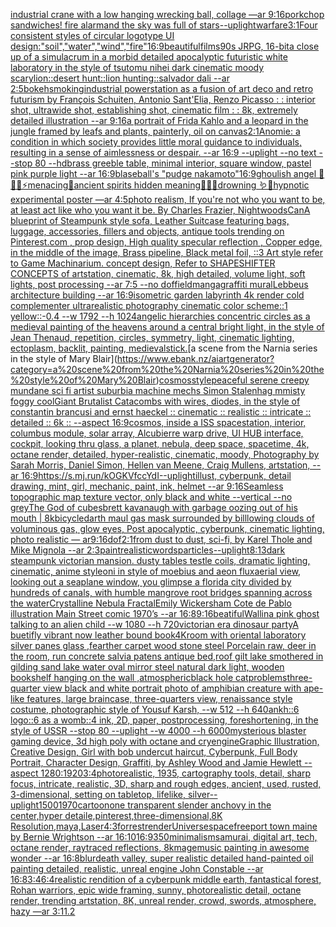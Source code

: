 [industrial crane with a low hanging wrecking ball, collage —ar 9:16](https://www.ebank.nz/aiartgenerator?category=industrial%20crane%20with%20a%20low%20hanging%20wrecking%20ball%2C%20collage%20%E2%80%94ar%209%3A16)[porkchop sandwiches! fire alarm](https://www.ebank.nz/aiartgenerator?category=porkchop%20sandwiches%21%20fire%20alarm)[and the sky was full of stars](https://www.ebank.nz/aiartgenerator?category=and%20the%20sky%20was%20full%20of%20stars)[--uplight](https://www.ebank.nz/aiartgenerator?category=--uplight)[warfare](https://www.ebank.nz/aiartgenerator?category=warfare)[3:1](https://www.ebank.nz/aiartgenerator?category=3%3A1)[Four consistent styles of circular logotype UI design:"soil","water","wind","fire"](https://www.ebank.nz/aiartgenerator?category=Four%20consistent%20styles%20of%20circular%20logotype%20UI%20design%3A%22soil%22%2C%22water%22%2C%22wind%22%2C%22fire%22)[16:9](https://www.ebank.nz/aiartgenerator?category=16%3A9)[beautiful](https://www.ebank.nz/aiartgenerator?category=beautiful)[films](https://www.ebank.nz/aiartgenerator?category=films)[90s JRPG, 16-bit](https://www.ebank.nz/aiartgenerator?category=90s%20JRPG%2C%2016-bit)[a close up of a simulacrum in a morbid detailed apocalyptic futuristic white laboratory in the style of tsutomu nihei dark cinematic moody scary](https://www.ebank.nz/aiartgenerator?category=a%20close%20up%20of%20a%20simulacrum%20in%20a%20morbid%20detailed%20apocalyptic%20futuristic%20white%20laboratory%20in%20the%20style%20of%20tsutomu%20nihei%20dark%20cinematic%20moody%20scary)[lion::desert hunt::lion hunting::salvador dali --ar 2:5](https://www.ebank.nz/aiartgenerator?category=lion%3A%3Adesert%20hunt%3A%3Alion%20hunting%3A%3Asalvador%20dali%20--ar%202%3A5)[bokeh](https://www.ebank.nz/aiartgenerator?category=bokeh)[smoking](https://www.ebank.nz/aiartgenerator?category=smoking)[industrial powerstation as a fusion of art deco and retro futurism by François Schuiten, Antonio Sant'Elia, Renzo Picasso : : interior shot, ultrawide shot, establishing shot, cinematic film : : 8k, extremely detailed illustration --ar 9:16](https://www.ebank.nz/aiartgenerator?category=industrial%20powerstation%20as%20a%20fusion%20of%20art%20deco%20and%20retro%20futurism%20by%20Fran%C3%A7ois%20Schuiten%2C%20Antonio%20Sant%27Elia%2C%20Renzo%20Picasso%20%3A%20%3A%20interior%20shot%2C%20ultrawide%20shot%2C%20establishing%20shot%2C%20cinematic%20film%20%3A%20%3A%208k%2C%20extremely%20detailed%20illustration%20--ar%209%3A16)[a portrait of Frida Kahlo and a leopard in the jungle framed by leafs and plants, painterly, oil on canvas](https://www.ebank.nz/aiartgenerator?category=a%20portrait%20of%20Frida%20Kahlo%20and%20a%20leopard%20in%20the%20jungle%20framed%20by%20leafs%20and%20plants%2C%20painterly%2C%20oil%20on%20canvas)[2:1](https://www.ebank.nz/aiartgenerator?category=2%3A1)[Anomie: a condition in which society provides little moral guidance to individuals, resulting in a sense of aimlessness or despair. --ar 16:9 --uplight --no text --stop 80 --hd](https://www.ebank.nz/aiartgenerator?category=Anomie%3A%20a%20condition%20in%20which%20society%20provides%20little%20moral%20guidance%20to%20individuals%2C%20resulting%20in%20a%20sense%20of%20aimlessness%20or%20despair.%20--ar%2016%3A9%20--uplight%20--no%20text%20--stop%2080%20--hd)[brass greeble table, minimal interior, square window, pastel pink purple light --ar 16:9](https://www.ebank.nz/aiartgenerator?category=brass%20greeble%20table%2C%20minimal%20interior%2C%20square%20window%2C%20pastel%20pink%20purple%20light%20--ar%2016%3A9)[blaseball's "pudge nakamoto"](https://www.ebank.nz/aiartgenerator?category=blaseball%27s%20%22pudge%20nakamoto%22)[16:9](https://www.ebank.nz/aiartgenerator?category=16%3A9)[ghoulish angel 🧊🍼✨⚡️menacing🌙ancient spirits hidden meaning🐚🍄🦚drowning 🪱🐍hypnotic experimental poster —ar 4:5](https://www.ebank.nz/aiartgenerator?category=ghoulish%20angel%20%F0%9F%A7%8A%F0%9F%8D%BC%E2%9C%A8%E2%9A%A1%EF%B8%8Fmenacing%F0%9F%8C%99ancient%20spirits%20hidden%20meaning%F0%9F%90%9A%F0%9F%8D%84%F0%9F%A6%9Adrowning%20%F0%9F%AA%B1%F0%9F%90%8Dhypnotic%20experimental%20poster%20%E2%80%94ar%204%3A5)[photo realism, If you're not who you want to be, at least act like who you want it be. By Charles Frazier, Nightwoods](https://www.ebank.nz/aiartgenerator?category=photo%20realism%2C%20If%20you%27re%20not%20who%20you%20want%20to%20be%2C%20at%20least%20act%20like%20who%20you%20want%20it%20be.%20By%20Charles%20Frazier%2C%20Nightwoods)[Can](https://www.ebank.nz/aiartgenerator?category=Can)[A blueprint of Steampunk style sofa,  Leather Suitcase featuring bags, luggage, accessories, fillers and objects,  antique tools trending on Pinterest.com  , prop design, High quality specular reflection , Copper  edge, in the middle of the image, Brass pipeline,  Black metal foil,  ::3  Art style refer to Game Machinarium.  concept design, Refer to SHAPESHIFTER CONCEPTS  of artstation, cinematic,  8k, high detailed,  volume light,  soft lights,  post processing    --ar 7:5   --no dof](https://www.ebank.nz/aiartgenerator?category=A%20blueprint%20of%20Steampunk%20style%20sofa%2C%20%20Leather%20Suitcase%20featuring%20bags%2C%20luggage%2C%20accessories%2C%20fillers%20and%20objects%2C%20%20antique%20tools%20trending%20on%20Pinterest.com%20%20%2C%20prop%20design%2C%20High%20quality%20specular%20reflection%20%2C%20Copper%20%20edge%2C%20in%20the%20middle%20of%20the%20image%2C%20Brass%20pipeline%2C%20%20Black%20metal%20foil%2C%20%20%3A%3A3%20%20Art%20style%20refer%20to%20Game%20Machinarium.%20%20concept%20design%2C%20Refer%20to%20SHAPESHIFTER%20CONCEPTS%20%20of%20artstation%2C%20cinematic%2C%20%208k%2C%20high%20detailed%2C%20%20volume%20light%2C%20%20soft%20lights%2C%20%20post%20processing%20%20%20%20--ar%207%3A5%20%20%20--no%20dof)[field](https://www.ebank.nz/aiartgenerator?category=field)[manga](https://www.ebank.nz/aiartgenerator?category=manga)[graffiti mural](https://www.ebank.nz/aiartgenerator?category=graffiti%20mural)[Lebbeus architecture building --ar 16:9](https://www.ebank.nz/aiartgenerator?category=Lebbeus%20architecture%20building%20--ar%2016%3A9)[isometric garden labyrinth 4k render cold complementer ultrarealistic photography cinematic color scheme::1 yellow::-0.4  --w 1792 --h 1024](https://www.ebank.nz/aiartgenerator?category=isometric%20garden%20labyrinth%204k%20render%20cold%20complementer%20ultrarealistic%20photography%20cinematic%20color%20scheme%3A%3A1%20yellow%3A%3A-0.4%20%20--w%201792%20--h%201024)[angelic hierarchies concentric circles as a medieval painting of the heavens around a central bright light, in the style of Jean Thenaud, repetition, circles, symmetry, light, cinematic lighting, ectoplasm, backlit, painting, medieval](https://www.ebank.nz/aiartgenerator?category=angelic%20hierarchies%20concentric%20circles%20as%20a%20medieval%20painting%20of%20the%20heavens%20around%20a%20central%20bright%20light%2C%20in%20the%20style%20of%20Jean%20Thenaud%2C%20repetition%2C%20circles%2C%20symmetry%2C%20light%2C%20cinematic%20lighting%2C%20ectoplasm%2C%20backlit%2C%20painting%2C%20medieval)[stick.](https://www.ebank.nz/aiartgenerator?category=stick.)[a scene from the Narnia series in the style of Mary Blair](https://www.ebank.nz/aiartgenerator?category=a%20scene%20from%20the%20Narnia%20series%20in%20the%20style%20of%20Mary%20Blair)[cosmos](https://www.ebank.nz/aiartgenerator?category=cosmos)[style](https://www.ebank.nz/aiartgenerator?category=style)[peaceful serene creepy mundane sci fi artist suburbia machine mechs Simon Stalenhag mmisty foggy cool](https://www.ebank.nz/aiartgenerator?category=peaceful%20serene%20creepy%20mundane%20sci%20fi%20artist%20suburbia%20machine%20mechs%20Simon%20Stalenhag%20mmisty%20foggy%20cool)[Giant Brutalist Catacombs with wires, diodes, in the style of constantin brancusi and ernst haeckel :: cinematic :: realistic :: intricate :: detailed :: 6k :: --aspect 16:9](https://www.ebank.nz/aiartgenerator?category=Giant%20Brutalist%20Catacombs%20with%20wires%2C%20diodes%2C%20in%20the%20style%20of%20constantin%20brancusi%20and%20ernst%20haeckel%20%3A%3A%20cinematic%20%3A%3A%20realistic%20%3A%3A%20intricate%20%3A%3A%20detailed%20%3A%3A%206k%20%3A%3A%20--aspect%2016%3A9)[cosmos, inside a ISS spacestation, interior, columbus module, solar array, Alcubierre warp drive, UI HUB interface, cockpit, looking thru glass, a planet, nebula, deep space, spacetime, 4k, octane render, detailed, hyper-realistic, cinematic, moody, Photography by Sarah Morris, Daniel Simon, Hellen van Meene, Craig Mullens, artstation, --ar 16:9](https://www.ebank.nz/aiartgenerator?category=cosmos%2C%20inside%20a%20ISS%20spacestation%2C%20interior%2C%20columbus%20module%2C%20solar%20array%2C%20Alcubierre%20warp%20drive%2C%20UI%20HUB%20interface%2C%20cockpit%2C%20looking%20thru%20glass%2C%20a%20planet%2C%20nebula%2C%20deep%20space%2C%20spacetime%2C%204k%2C%20octane%20render%2C%20detailed%2C%20hyper-realistic%2C%20cinematic%2C%20moody%2C%20Photography%20by%20Sarah%20Morris%2C%20Daniel%20Simon%2C%20Hellen%20van%20Meene%2C%20Craig%20Mullens%2C%20artstation%2C%20--ar%2016%3A9)[<https://s.mj.run/kOGKVfccYdI>](https://www.ebank.nz/aiartgenerator?category=%3Chttps%3A//s.mj.run/kOGKVfccYdI%3E)[--uplight](https://www.ebank.nz/aiartgenerator?category=--uplight)[illust, cyberpunk, detail drawing, mint, girl, mechanic, paint, ink, helmet --ar 9:16](https://www.ebank.nz/aiartgenerator?category=illust%2C%20cyberpunk%2C%20detail%20drawing%2C%20mint%2C%20girl%2C%20mechanic%2C%20paint%2C%20ink%2C%20helmet%20--ar%209%3A16)[Seamless topographic map texture vector, only black and white --vertical --no grey](https://www.ebank.nz/aiartgenerator?category=Seamless%20topographic%20map%20texture%20vector%2C%20only%20black%20and%20white%20--vertical%20--no%20grey)[The God of cubes](https://www.ebank.nz/aiartgenerator?category=The%20God%20of%20cubes)[brett kavanaugh with garbage oozing out of his mouth | 8k](https://www.ebank.nz/aiartgenerator?category=brett%20kavanaugh%20with%20garbage%20oozing%20out%20of%20his%20mouth%20%7C%208k)[bicycle](https://www.ebank.nz/aiartgenerator?category=bicycle)[darth maul gas mask surrounded by billlowing clouds of voluminous gas, glow eyes, Post apocalyptic, cyberpunk, cinematic lighting, photo realistic — ar9:16](https://www.ebank.nz/aiartgenerator?category=darth%20maul%20gas%20mask%20surrounded%20by%20billlowing%20clouds%20of%20voluminous%20gas%2C%20glow%20eyes%2C%20Post%20apocalyptic%2C%20cyberpunk%2C%20cinematic%20lighting%2C%20photo%20realistic%20%E2%80%94%20ar9%3A16)[dof](https://www.ebank.nz/aiartgenerator?category=dof)[2:1](https://www.ebank.nz/aiartgenerator?category=2%3A1)[from dust to dust, sci-fi, by Karel Thole and Mike Mignola --ar 2:3](https://www.ebank.nz/aiartgenerator?category=from%20dust%20to%20dust%2C%20sci-fi%2C%20by%20Karel%20Thole%20and%20Mike%20Mignola%20--ar%202%3A3)[paint](https://www.ebank.nz/aiartgenerator?category=paint)[realistic](https://www.ebank.nz/aiartgenerator?category=realistic)[words](https://www.ebank.nz/aiartgenerator?category=words)[particles](https://www.ebank.nz/aiartgenerator?category=particles)[--uplight](https://www.ebank.nz/aiartgenerator?category=--uplight)[8:13](https://www.ebank.nz/aiartgenerator?category=8%3A13)[dark steampunk victorian mansion. dusty tables testle coils, dramatic lighting, cinematic, anime style](https://www.ebank.nz/aiartgenerator?category=dark%20steampunk%20victorian%20mansion.%20dusty%20tables%20testle%20coils%2C%20dramatic%20lighting%2C%20cinematic%2C%20anime%20style)[oni  in style of moebius and aeon flux](https://www.ebank.nz/aiartgenerator?category=oni%20%20in%20style%20of%20moebius%20and%20aeon%20flux)[aerial view, looking out a seaplane window, you glimpse a florida city divided by hundreds of canals, with humble mangrove root bridges spanning across the water](https://www.ebank.nz/aiartgenerator?category=aerial%20view%2C%20looking%20out%20a%20seaplane%20window%2C%20you%20glimpse%20a%20florida%20city%20divided%20by%20hundreds%20of%20canals%2C%20with%20humble%20mangrove%20root%20bridges%20spanning%20across%20the%20water)[Crystalline Nebula Fractal](https://www.ebank.nz/aiartgenerator?category=Crystalline%20Nebula%20Fractal)[Emily Wickersham Cote de Pablo illustration Main Street comic 1970’s --ar 16:8](https://www.ebank.nz/aiartgenerator?category=Emily%20Wickersham%20Cote%20de%20Pablo%20illustration%20Main%20Street%20comic%201970%E2%80%99s%20--ar%2016%3A8)[9:16](https://www.ebank.nz/aiartgenerator?category=9%3A16)[beatiful](https://www.ebank.nz/aiartgenerator?category=beatiful)[Wallin](https://www.ebank.nz/aiartgenerator?category=Wallin)[a pink ghost talking to an alien child --w 1080 --h 720](https://www.ebank.nz/aiartgenerator?category=a%20pink%20ghost%20talking%20to%20an%20alien%20child%20--w%201080%20--h%20720)[victorian era dinosaur party](https://www.ebank.nz/aiartgenerator?category=victorian%20era%20dinosaur%20party)[A buetifly vibrant now leather bound book](https://www.ebank.nz/aiartgenerator?category=A%20buetifly%20vibrant%20now%20leather%20bound%20book)[4K](https://www.ebank.nz/aiartgenerator?category=4K)[room with oriental laboratory silver panes glass ,fearther carpet wood stone steel Porcelain raw, deer in the room, run concrete salvia patens antique bed,roof gilt lake smothered in gilding sand lake water oval mirror steel natural dark light, wooden bookshelf hanging on the wall ,atmospheric](https://www.ebank.nz/aiartgenerator?category=room%20with%20oriental%20laboratory%20silver%20panes%20glass%20%2Cfearther%20carpet%20wood%20stone%20steel%20Porcelain%20raw%2C%20deer%20in%20the%20room%2C%20run%20concrete%20salvia%20patens%20antique%20bed%2Croof%20gilt%20lake%20smothered%20in%20gilding%20sand%20lake%20water%20oval%20mirror%20steel%20natural%20dark%20light%2C%20wooden%20bookshelf%20hanging%20on%20the%20wall%20%2Catmospheric)[black hole cat](https://www.ebank.nz/aiartgenerator?category=black%20hole%20cat)[problems](https://www.ebank.nz/aiartgenerator?category=problems)[three-quarter view black and white portrait photo of amphibian creature with ape-like features, large braincase, three-quarters view, renaissance style costume, photographic style of Yousuf Karsh, --w 512 --h 640](https://www.ebank.nz/aiartgenerator?category=three-quarter%20view%20black%20and%20white%20portrait%20photo%20of%20amphibian%20creature%20with%20ape-like%20features%2C%20large%20braincase%2C%20three-quarters%20view%2C%20renaissance%20style%20costume%2C%20photographic%20style%20of%20Yousuf%20Karsh%2C%20--w%20512%20--h%20640)[ankh::6 logo::6 as a womb::4 ink, 2D, paper, postprocessing, foreshortening, in the style of USSR --stop 80 --uplight --w 4000 --h 6000](https://www.ebank.nz/aiartgenerator?category=ankh%3A%3A6%20logo%3A%3A6%20as%20a%20womb%3A%3A4%20ink%2C%202D%2C%20paper%2C%20postprocessing%2C%20foreshortening%2C%20in%20the%20style%20of%20USSR%20--stop%2080%20--uplight%20--w%204000%20--h%206000)[mysterious blaster gaming device, 3d high poly with octane and cryengine](https://www.ebank.nz/aiartgenerator?category=mysterious%20blaster%20gaming%20device%2C%203d%20high%20poly%20with%20octane%20and%20cryengine)[Graphic Illustration, Creative Design, Girl with bob undercut haircut, Cyberpunk, Full Body Portrait, Character Design, Graffiti, by Ashley Wood and Jamie Hewlett --aspect 1280:1920](https://www.ebank.nz/aiartgenerator?category=Graphic%20Illustration%2C%20Creative%20Design%2C%20Girl%20with%20bob%20undercut%20haircut%2C%20Cyberpunk%2C%20Full%20Body%20Portrait%2C%20Character%20Design%2C%20Graffiti%2C%20by%20Ashley%20Wood%20and%20Jamie%20Hewlett%20--aspect%201280%3A1920)[3:4](https://www.ebank.nz/aiartgenerator?category=3%3A4)[photorealistic, 1935, cartography tools, detail, sharp focus, intricate, realistic, 3D, sharp and rough edges, ancient, used, rusted, 3-dimensional, setting on tabletop, lifelike, silver](https://www.ebank.nz/aiartgenerator?category=photorealistic%2C%201935%2C%20cartography%20tools%2C%20detail%2C%20sharp%20focus%2C%20intricate%2C%20realistic%2C%203D%2C%20sharp%20and%20rough%20edges%2C%20ancient%2C%20used%2C%20rusted%2C%203-dimensional%2C%20setting%20on%20tabletop%2C%20lifelike%2C%20silver)[--uplight](https://www.ebank.nz/aiartgenerator?category=--uplight)[1500](https://www.ebank.nz/aiartgenerator?category=1500)[1970](https://www.ebank.nz/aiartgenerator?category=1970)[cartoon](https://www.ebank.nz/aiartgenerator?category=cartoon)[one transparent slender anchovy  in the center,hyper detaile,pinterest,three-dimensional,8K Resolution,maya,Laser](https://www.ebank.nz/aiartgenerator?category=one%20transparent%20slender%20anchovy%20%20in%20the%20center%2Chyper%20detaile%2Cpinterest%2Cthree-dimensional%2C8K%20Resolution%2Cmaya%2CLaser)[4:3](https://www.ebank.nz/aiartgenerator?category=4%3A3)[forrest](https://www.ebank.nz/aiartgenerator?category=forrest)[render](https://www.ebank.nz/aiartgenerator?category=render)[Universe](https://www.ebank.nz/aiartgenerator?category=Universe)[space](https://www.ebank.nz/aiartgenerator?category=space)[freeport town maine by Bernie Wrightson --ar 16:10](https://www.ebank.nz/aiartgenerator?category=freeport%20town%20maine%20by%20Bernie%20Wrightson%20--ar%2016%3A10)[16:9](https://www.ebank.nz/aiartgenerator?category=16%3A9)[350](https://www.ebank.nz/aiartgenerator?category=350)[minimalism](https://www.ebank.nz/aiartgenerator?category=minimalism)[samurai, digital art, tech, octane render, raytraced reflections, 8k](https://www.ebank.nz/aiartgenerator?category=samurai%2C%20digital%20art%2C%20tech%2C%20octane%20render%2C%20raytraced%20reflections%2C%208k)[mage](https://www.ebank.nz/aiartgenerator?category=mage)[music painting in awesome wonder --ar 16:8](https://www.ebank.nz/aiartgenerator?category=music%20painting%20in%20awesome%20wonder%20--ar%2016%3A8)[blur](https://www.ebank.nz/aiartgenerator?category=blur)[death valley, super realistic detailed hand-painted oil painting detailed, realistic, unreal engine John Constable --ar 16:8](https://www.ebank.nz/aiartgenerator?category=death%20valley%2C%20super%20realistic%20detailed%20hand-painted%20oil%20painting%20detailed%2C%20realistic%2C%20unreal%20engine%20John%20Constable%20--ar%2016%3A8)[3:4](https://www.ebank.nz/aiartgenerator?category=3%3A4)[6:4](https://www.ebank.nz/aiartgenerator?category=6%3A4)[realistic rendition of a cyberpunk middle earth, fantastical forest, Rohan warriors, epic wide framing, sunny, photorealistic detail, octane render, trending artstation, 8K, unreal render, crowd, swords, atmosphere, hazy —ar 3:1](https://www.ebank.nz/aiartgenerator?category=realistic%20rendition%20of%20a%20cyberpunk%20middle%20earth%2C%20fantastical%20forest%2C%20Rohan%20warriors%2C%20epic%20wide%20framing%2C%20sunny%2C%20photorealistic%20detail%2C%20octane%20render%2C%20trending%20artstation%2C%208K%2C%20unreal%20render%2C%20crowd%2C%20swords%2C%20atmosphere%2C%20hazy%20%E2%80%94ar%203%3A1)[1.2](https://www.ebank.nz/aiartgenerator?category=1.2)